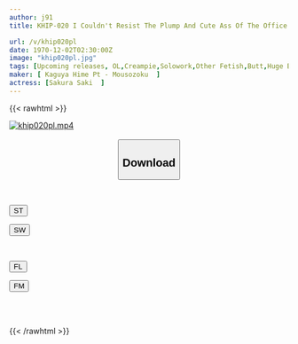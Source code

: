 ```yaml
---
author: j91
title: KHIP-020 I Couldn't Resist The Plump And Cute Ass Of The Office Lady Who Accompanied Me To See The Room, So I Fucked Her And Creampied Her On The Spot Saki Sakura

url: /v/khip020pl
date: 1970-12-02T02:30:00Z
image: "khip020pl.jpg"
tags: [Upcoming releases, OL,Creampie,Solowork,Other Fetish,Butt,Huge Butt	]
maker: [ Kaguya Hime Pt - Mousozoku  ]
actress: [Sakura Saki  ]
---
```



{{< rawhtml >}}

<div class="video" data-videoid="pending_link_2.html">
    <a href="javascript:;">
        <img src="/v/khip020pl/khip020pl.jpg" width="WIDTH" height="HEIGHT" alt="khip020pl.mp4" loading="lazy">
    </a>
</div>

<script type="text/javascript" src="https://j91.asia/asset/on-demand-pend.js"></script>

<br>
  <link rel="stylesheet" href="https://j91.asia/asset/bs5.css">
  
  <center>
  <button class="btn btn-primary" type="button" data-bs-toggle="collapse" data-bs-target=".multi-collapse" aria-expanded="false" aria-controls="multiCollapseExample1 multiCollapseExample2"><h2>Download</h2></button></center>
</p>
<div class="row">
  <div class="col">
    <div class="collapse multi-collapse" id="multiCollapseExample1">
      <div class="card card-body">
	      	      <br>
<div class="buttons">  
<p><a href="https://j91.asia/pending_link_2.html" target="_blank"><button class="btn-hover color-3"><i class="fa fa-download"></i> ST</button></a></p>
<p><a href="https://j91.asia/pending_link_2.html" target="_blank"><button class="btn-hover color-2"><i class="fa fa-download"></i> SW</button></a></p></div>
    </div>
  </div>
</div>
  <div class="col">
    <div class="collapse multi-collapse" id="multiCollapseExample2">
      <div class="card card-body">
	      <br>
<div class="buttons">
<p><a href="https://j91.asia/pending_link_2.html" target="_blank"><button class="btn-hover color-9"><i class="fa fa-download"></i> FL</button></a></p>
<p><a href="https://j91.asia/pending_link_2.html" target="_blank"><button class="btn-hover color-8"><i class="fa fa-download"></i> FM</button></a></p></div>
<br><br>
      </div>
    </div>
  </div>
</div>

{{< /rawhtml >}}